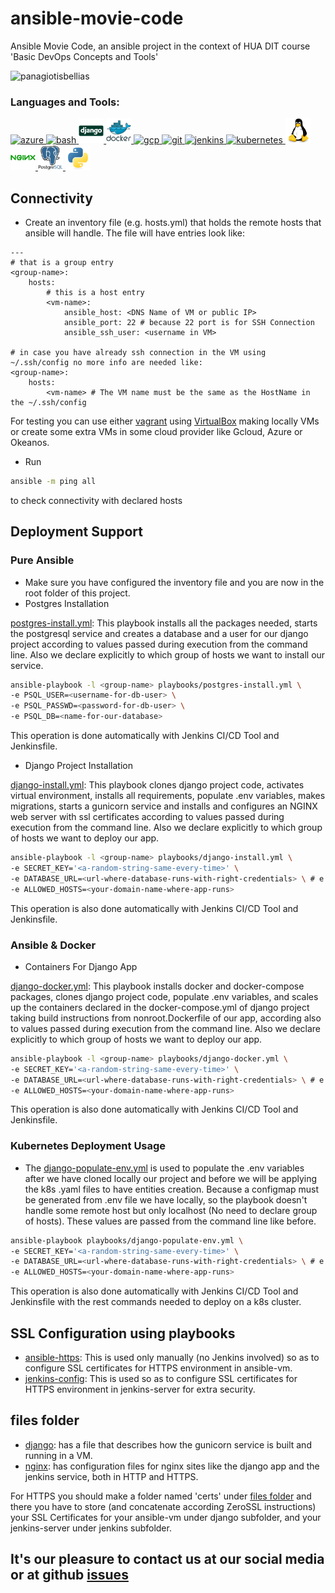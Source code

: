 # ansible-movie-code
Ansible Movie Code, an ansible project in the context of HUA DIT course 'Basic DevOps Concepts and Tools'

<p align="left"> <img src="https://komarev.com/ghpvc/?username=panagiotisbellias&label=Profile%20views&color=0e75b6&style=flat" alt="panagiotisbellias" /> </p>

<h3 align="left">Languages and Tools:</h3>
<p align="left"> <a href="https://azure.microsoft.com/en-in/" target="_blank"> <img src="https://www.vectorlogo.zone/logos/microsoft_azure/microsoft_azure-icon.svg" alt="azure" width="40" height="40"/> </a> <a href="https://www.gnu.org/software/bash/" target="_blank"> <img src="https://www.vectorlogo.zone/logos/gnu_bash/gnu_bash-icon.svg" alt="bash" width="40" height="40"/> </a> <a href="https://www.djangoproject.com/" target="_blank"> <img src="https://raw.githubusercontent.com/devicons/devicon/master/icons/django/django-original.svg" alt="django" width="40" height="40"/> </a> <a href="https://www.docker.com/" target="_blank"> <img src="https://raw.githubusercontent.com/devicons/devicon/master/icons/docker/docker-original-wordmark.svg" alt="docker" width="40" height="40"/> </a> <a href="https://cloud.google.com" target="_blank"> <img src="https://www.vectorlogo.zone/logos/google_cloud/google_cloud-icon.svg" alt="gcp" width="40" height="40"/> </a> <a href="https://git-scm.com/" target="_blank"> <img src="https://www.vectorlogo.zone/logos/git-scm/git-scm-icon.svg" alt="git" width="40" height="40"/> </a> <a href="https://www.jenkins.io" target="_blank"> <img src="https://www.vectorlogo.zone/logos/jenkins/jenkins-icon.svg" alt="jenkins" width="40" height="40"/> </a> <a href="https://kubernetes.io" target="_blank"> <img src="https://www.vectorlogo.zone/logos/kubernetes/kubernetes-icon.svg" alt="kubernetes" width="40" height="40"/> </a> <a href="https://www.linux.org/" target="_blank"> <img src="https://raw.githubusercontent.com/devicons/devicon/master/icons/linux/linux-original.svg" alt="linux" width="40" height="40"/> </a> <a href="https://www.nginx.com" target="_blank"> <img src="https://raw.githubusercontent.com/devicons/devicon/master/icons/nginx/nginx-original.svg" alt="nginx" width="40" height="40"/> </a> <a href="https://www.postgresql.org" target="_blank"> <img src="https://raw.githubusercontent.com/devicons/devicon/master/icons/postgresql/postgresql-original-wordmark.svg" alt="postgresql" width="40" height="40"/> </a> <a href="https://www.python.org" target="_blank"> <img src="https://raw.githubusercontent.com/devicons/devicon/master/icons/python/python-original.svg" alt="python" width="40" height="40"/> </a> </p>

## Connectivity

* Create an inventory file (e.g. hosts.yml) that holds the remote hosts that ansible will handle. The file will have entries look like:
```nano
---
# that is a group entry
<group-name>:
    hosts:
        # this is a host entry
        <vm-name>:
            ansible_host: <DNS Name of VM or public IP>
            ansible_port: 22 # because 22 port is for SSH Connection
            ansible_ssh_user: <username in VM>

# in case you have already ssh connection in the VM using ~/.ssh/config no more info are needed like:
<group-name>:
    hosts:
        <vm-name> # The VM name must be the same as the HostName in the ~/.ssh/config
```
For testing you can use either [vagrant](https://www.vagrantup.com/) using [VirtualBox](https://www.virtualbox.org/) making locally VMs or create some extra VMs in some cloud provider like Gcloud, Azure or Okeanos.

* Run
```bash
ansible -m ping all
```
to check connectivity with declared hosts

## Deployment Support

### Pure Ansible
* Make sure you have configured the inventory file and you are now in the root folder of this project.
* Postgres Installation

[postgres-install.yml](playbooks/postgres-install.yml): This playbook installs all the packages needed, starts the postgresql service and creates a database and a user for our django project according to values passed during execution from the command line. Also we declare explicitly to which group of hosts we want to install our service. 
```bash
ansible-playbook -l <group-name> playbooks/postgres-install.yml \
-e PSQL_USER=<username-for-db-user> \
-e PSQL_PASSWD=<password-for-db-user> \
-e PSQL_DB=<name-for-our-database>
```
This operation is done automatically with Jenkins CI/CD Tool and Jenkinsfile.
* Django Project Installation

[django-install.yml](playbooks/django-install.yml): This playbook clones django project code, activates virtual environment, installs all requirements, populate .env variables, makes migrations, starts a gunicorn service and installs and configures an NGINX web server with ssl certificates according to values passed during execution from the command line. Also we declare explicitly to which group of hosts we want to deploy our app.
```bash
ansible-playbook -l <group-name> playbooks/django-install.yml \
-e SECRET_KEY='<a-random-string-same-every-time>' \
-e DATABASE_URL=<url-where-database-runs-with-right-credentials> \ # e.g. postgresql://testuser:pass1234@localhost/demo_db
-e ALLOWED_HOSTS=<your-domain-name-where-app-runs>
```
This operation is also done automatically with Jenkins CI/CD Tool and Jenkinsfile.

### Ansible & Docker
* Containers For Django App

[django-docker.yml](playbooks/django-docker.yml): This playbook installs docker and docker-compose packages, clones django project code, populate .env variables, and scales up the containers declared in the docker-compose.yml of django project taking build instructions from nonroot.Dockerfile of our app, according also to values passed during execution from the command line. Also we declare explicitly to which group of hosts we want to deploy our app.
```bash
ansible-playbook -l <group-name> playbooks/django-docker.yml \
-e SECRET_KEY='<a-random-string-same-every-time>' \
-e DATABASE_URL=<url-where-database-runs-with-right-credentials> \ # e.g. postgresql://demouser:pass123@db/deploy_db
-e ALLOWED_HOSTS=<your-domain-name-where-app-runs>
```
This operation is also done automatically with Jenkins CI/CD Tool and Jenkinsfile.

### Kubernetes Deployment Usage
* The [django-populate-env.yml](playbooks/django-populate-env.yml) is used to populate the .env variables after we have cloned locally our project and before we will be applying the k8s .yaml files to have entities creation. Because a configmap must be generated from .env file we have locally, so the playbook doesn't handle some remote host but only localhost (No need to declare group of hosts). These values are passed from the command line like before.
```bash
ansible-playbook playbooks/django-populate-env.yml \
-e SECRET_KEY='<a-random-string-same-every-time>' \
-e DATABASE_URL=<url-where-database-runs-with-right-credentials> \ # e.g. postgresql://testuser:pass1234@pg-cluster-ip/demo_db
-e ALLOWED_HOSTS=<your-domain-name-where-app-runs>
```
This operation is also done automatically with Jenkins CI/CD Tool and Jenkinsfile with the rest commands needed to deploy on a k8s cluster.

## SSL Configuration using playbooks

* [ansible-https](playbooks/ansible-https.yml): This is used only manually (no Jenkins involved) so as to configure SSL certificates for HTTPS environment in ansible-vm.
* [jenkins-config](playbooks/jenkins-config.yml): This is used so as to configure SSL certificates for HTTPS environment in jenkins-server for extra security.

## files folder

* [django](files/django): has a file that describes how the gunicorn service is built and running in a VM.
* [nginx](files/nginx): has configuration files for nginx sites like the django app and the jenkins service, both in HTTP and HTTPS.

For HTTPS you should make a folder named 'certs' under [files folder](files) and there you have to store (and concatenate according ZeroSSL instructions) your SSL Certificates for your ansible-vm under django subfolder, and your jenkins-server under jenkins subfolder.

## It's our pleasure to contact us at our social media or at github [issues](https://github.com/panagiotisbellias/e-movies-app/issues)